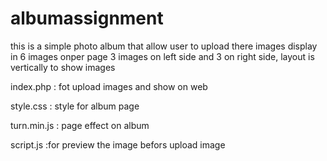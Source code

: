 # albumassignment
this is a simple photo album that allow user to upload there images display in 6 images onper page 3 images on left side and 3 on right side, layout is vertically to show images

index.php : fot upload images and show on web 

style.css : style for album page

turn.min.js : page effect on album 

script.js :for preview the image befors upload image
